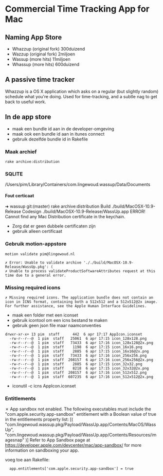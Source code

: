 # Commercial Time Tracking App for Mac

## Naming App Store
- Whazzup (original fork) 300duizend
- Wazzup (original fork) 2miljoen
- Wassup (more hits) 11miljoen
- Whassup (more hits) 600duizend

## A passive time tracker
Whazzup is a OS X application which asks on a regular (but slightly
random) schedule what you're doing. Used for time-tracking, and a subtle
nag to get back to useful work.

## In de app store

- maak een bundle id aan in de developer-omgeving
- maak ook een bundle id aan in itunes connect
- gebruik dezelfde bundle id in Rakefile

### Maak archief
```
rake archive:distribution
```

### SQLITE
/Users/pim/Library/Containers/com.lingewoud.wassup/Data/Documents

#### Fout certicaat
➜  wassup git:(master) rake archive:distribution
     Build ./build/MacOSX-10.9-Release
  Codesign ./build/MacOSX-10.9-Release/WassUp.app
    ERROR! Cannot find any Mac Distribution certificate in the keychain.

- Zorg dat er geen dubbele certificaten zijn
- gebruik alleen certificaat

### Gebruik motion-appstore

```
motion validate pim@lingewoud.nl

✗ Error: Unable to validate archive '././build/MacOSX-10.9-Release/WassUp.pkg': (
✗ Unable to process validateProductSoftwareAttributes request at this time due to a general error.

```

### Missing required icons

```
✗ Missing required icons. The application bundle does not contain an icon in ICNS format, containing both a 512x512 and a 512x512@2x image. For further assistance, see the Apple Human Interface Guidelines.
```
- maak een folder met een iconset
- gebruik icontool om een icns bestand te maken
- gebruik geen json file maar naamconventies

```
drwxr-xr-x+ 13 pim  staff      442  6 apr 17:17 AppIcon.iconset
  -rw-r--r--@  1 pim  staff   25061  6 apr 17:15 icon_128x128.png
  -rw-r--r--@  1 pim  staff   73433  6 apr 17:16 icon_128x128@2x.png
  -rw-r--r--@  1 pim  staff    1198  6 apr 17:15 icon_16x16.png
  -rw-r--r--@  1 pim  staff    2885  6 apr 17:15 icon_16x16@2x.png
  -rw-r--r--@  1 pim  staff   73433  6 apr 17:16 icon_256x256.png
  -rw-r--r--@  1 pim  staff  208157  6 apr 17:16 icon_256x256@2x.png
  -rw-r--r--@  1 pim  staff    2885  6 apr 17:15 icon_32x32.png
  -rw-r--r--@  1 pim  staff    8218  6 apr 17:15 icon_32x32@2x.png
  -rw-r--r--@  1 pim  staff  208157  6 apr 17:16 icon_512x512.png
  -rw-r--r--@  1 pim  staff  607235  6 apr 17:16 icon_512x512@2x.png
```
- iconutil -c icns AppIcon.iconset

### Entitlements

✗ App sandbox not enabled. The following executables must include the \"com.apple.security.app-sandbox\" entitlement with a Boolean value of true in the entitlements property list: [( \"com.lingewoud.wassup.pkg/Payload/WassUp.app/Contents/MacOS/WassUp\", \"com.lingewoud.wassup.pkg/Payload/WassUp.app/Contents/Resources/imagesnap\" )] Refer to App Sandbox page at https://developer.apple.com/devcenter/mac/app-sandbox/ for more information on sandboxing your app.

voeg toe aan Rakefile:
```
  app.entitlements['com.apple.security.app-sandbox'] = true
```


